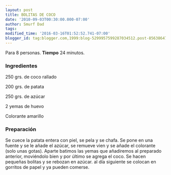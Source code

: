 ```yaml
---
layout: post
title: BOLITAS DE COCO
date: '2010-09-03T00:30:00.000-07:00'
author: Smurf Dad
tags: 
modified_time: '2016-03-16T01:52:52.741-07:00'
blogger_id: tag:blogger.com,1999:blog-5299957599287034512.post-8563864762252206912
---
```


Para 8 personas.
<b>Tiempo</b> 24 minutos.

<h3>Ingredientes</h3>

250 grs. de coco rallado

200 grs. de patata

250 grs. de azúcar

2 yemas de huevo

Colorante amarillo

<h3>Preparación</h3>

Se cuece la patata entera con piel, se pela y se chafa. Se pone en una fuente y se le añade el azúcar, se remueve vien y se añade el colorante (solo unas gotas). Aparte batimos las yemas que añadiremos al preparado anterior, moviéndolo bien y por último se agrega el coco. Se hacen pequeñas bolitas y se rebozan en azúcar. al día siguiente se colocan en gorritos de papel y ya pueden comerse.

